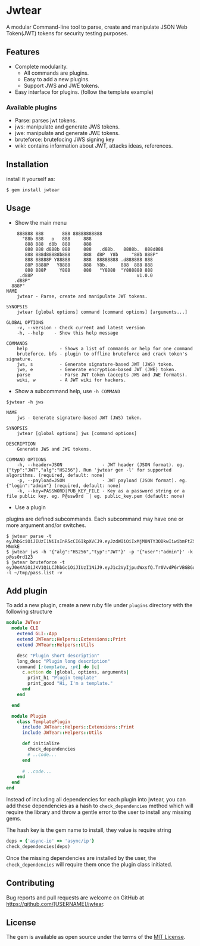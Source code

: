 # Jwtear
A modular Command-line tool to parse, create and manipulate JSON Web Token(JWT) tokens for security testing purposes. 

## Features
- Complete modularity.
    - All commands are plugins.
    - Easy to add a new plugins.
    - Support JWS and JWE tokens.  
- Easy interface for plugins. (follow the template example)

### Available plugins
- Parse: parses jwt tokens.
- jws: manipulate and generate JWS tokens.
- jwe: manipulate and generate JWE tokens.
- bruteforce: brutefocing JWS signing key
- wiki: contains information about JWT, attacks ideas, references.

## Installation

install it yourself as:

    $ gem install jwtear

## Usage

- Show the main menu 
```
    888888 888       888 88888888888
      "88b 888   o   888     888
       888 888  d8b  888     888
       888 888 d888b 888     888   .d88b.   8888b.  888d888
       888 888d88888b888     888  d8P  Y8b     "88b 888P"
       888 88888P Y88888     888  88888888 .d888888 888
       88P 8888P   Y8888     888  Y8b.     888  888 888
       888 888P     Y888     888   "Y8888  "Y888888 888
     .d88P                                       v1.0.0
   .d88P"
  888P"    
NAME
    jwtear - Parse, create and manipulate JWT tokens.

SYNOPSIS
    jwtear [global options] command [command options] [arguments...]

GLOBAL OPTIONS
    -v, --version - Check current and latest version
    -h, --help    - Show this help message

COMMANDS
    help            - Shows a list of commands or help for one command
    bruteforce, bfs - plugin to offline bruteforce and crack token's signature.
    jws, s          - Generate signature-based JWT (JWS) token.
    jwe, e          - Generate encryption-based JWT (JWE) token.
    parse           - Parse JWT token (accepts JWS and JWE formats).
    wiki, w         - A JWT wiki for hackers.
```

- Show a subcommand help, use `-h COMMAND`

```
$jwtear -h jws

NAME
    jws - Generate signature-based JWT (JWS) token.

SYNOPSIS
    jwtear [global options] jws [command options] 

DESCRIPTION
    Generate JWS and JWE tokens. 

COMMAND OPTIONS
    -h, --header=JSON               - JWT header (JSON format). eg. {"typ":"JWT","alg":"HS256"}. Run 'jwtear gen -l' for supported algorithms. (required, default: none)
    -p, --payload=JSON              - JWT payload (JSON format). eg. {"login":"admin"} (required, default: none)
    -k, --key=PASSWORD|PUB_KEY_FILE - Key as a password string or a file public key. eg. P@ssw0rd  | eg. public_key.pem (default: none)
```

- Use a plugin

plugins are defined subcommands. Each subcommand may have one or more argument and/or switches.
```
$ jwtear parse -t eyJhbGciOiJIUzI1NiIsInR5cCI6IkpXVCJ9.eyJzdWIiOiIxMjM0NTY3ODkwIiwibmFtZSI6IkpvaG4gRG9lIiwiaWF0IjoxNTE2MjM5MDIyfQ.J8SS8VKlI2yV47C4BtfYukWPx_2welF34Mz7l-MNmkE
$ jwtear jws -h '{"alg":"HS256","typ":"JWT"}' -p '{"user":"admin"}' -k p@ss0rd123
$ jwtear bruteforce -t eyJ0eXAiOiJKV1QiLCJhbGciOiJIUzI1NiJ9.eyJ1c2VyIjpudWxsfQ.Tr0VvdP6rVBGBGuI_luxGCOaz6BbhC6IxRTlKOW8UjM -l ~/tmp/pass.list -v
```

## Add plugin
To add a new plugin, create a new ruby file under `plugins` directory with the following structure
```ruby
module JWTear
  module CLI
    extend GLI::App
    extend JWTear::Helpers::Extensions::Print
    extend JWTear::Helpers::Utils

    desc "Plugin short description"
    long_desc "Plugin long description"
    command [:template, :pt] do |c|
      c.action do |global, options, arguments|
        print_h1 "Plugin template"
        print_good "Hi, I'm a template."
      end
    end

  end

  module Plugin
    class TemplatePlugin
      include JWTear::Helpers::Extensions::Print
      include JWTear::Helpers::Utils

      def initialize
        check_dependencies
        # ..code...
      end
     
      # ..code...
    end
  end
end
```
Instead of including all dependencies for each plugin into jwtear, you can add these dependencies as a hash to `check_dependencies` method which will require the library and throw a gentle error to the user to install any missing gems.

The hash key is the gem name to install, they value is require string 
```ruby
deps = {'async-io' => 'async/ip'}
check_dependencies(deps)
```
Once the missing dependencies are installed by the user, the `check_dependencies` will require them once the plugin class initiated.



## Contributing

Bug reports and pull requests are welcome on GitHub at https://github.com/[USERNAME]/jwtear.

## License

The gem is available as open source under the terms of the [MIT License](https://opensource.org/licenses/MIT).
